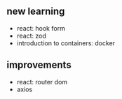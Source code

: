 ## new learning

<ul>
    <li>react: hook form</li>
    <li>react: zod</li>
    <li>introduction to containers: docker</li>
</ul>

## improvements

<ul>
    <li>react: router dom</li>
    <li>axios</li>
</ul>
